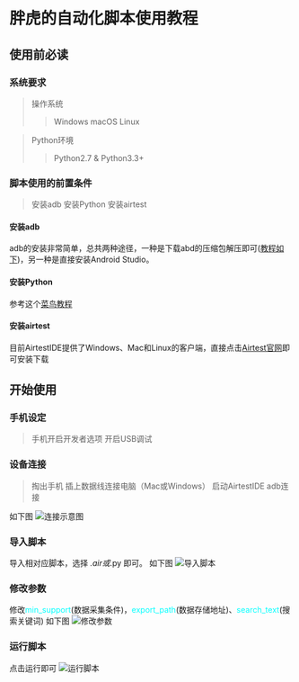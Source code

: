 # 胖虎的自动化脚本使用教程

## 使用前必读

### 系统要求

> 操作系统
>>Windows
>>macOS
>>Linux

>Python环境
>>Python2.7 & Python3.3+

### 脚本使用的前置条件

> 安装adb
> 安装Python
> 安装airtest

#### 安装adb

adb的安装非常简单，总共两种途径，一种是下载abd的压缩包解压即可([教程如下](https://gitee.com/ly.cn/auto_script/blob/master/adb/adb%E5%AE%89%E8%A3%85%E6%95%99%E7%A8%8B.md))，另一种是直接安装Android Studio。

#### 安装Python

参考这个[菜鸟教程](https://www.runoob.com/python/python-install.html)

#### 安装airtest

目前AirtestIDE提供了Windows、Mac和Linux的客户端，直接点击[Airtest官网](https://airtest.netease.com/)即可安装下载

## 开始使用

### 手机设定

>手机开启开发者选项
>开启USB调试

### 设备连接

> 掏出手机
> 插上数据线连接电脑（Mac或Windows）
> 启动AirtestIDE
> adb连接

如下图
![连接示意图](https://s2.loli.net/2022/01/12/BplS5FetTPhikmg.jpg)

### 导入脚本

导入相对应脚本，选择 *.air或*.py 即可。
如下图
![导入脚本](https://s2.loli.net/2022/01/12/BplS5FetTPhikmg.jpg)

### 修改参数

修改<font color= #00FFFF>min_support</font>(数据采集条件)，<font color= #00FFFF>export_path</font>(数据存储地址)、<font color= #00FFFF>search_text</font>(搜索关键词)
如下图
![修改参数](https://s2.loli.net/2022/01/15/Ke2vEsa85dW1GMl.jpg)

### 运行脚本

点击运行即可
![运行脚本](https://s2.loli.net/2022/01/12/F5y9h3KXqwQPkJj.jpg)
